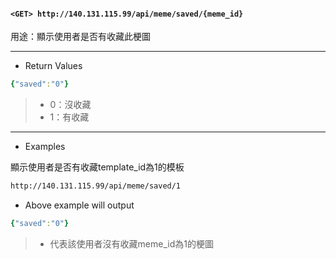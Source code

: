 #### `<GET> http://140.131.115.99/api/meme/saved/{meme_id}`

用途：顯示使用者是否有收藏此梗圖

---

* Return Values

```yaml
{"saved":"0"}
```

>* 0：沒收藏 
>* 1：有收藏

---

* Examples

顯示使用者是否有收藏template_id為1的模板

```html
http://140.131.115.99/api/meme/saved/1
```

* Above example will output

```yaml
{"saved":"0"}
```

>* 代表該使用者沒有收藏meme_id為1的梗圖
